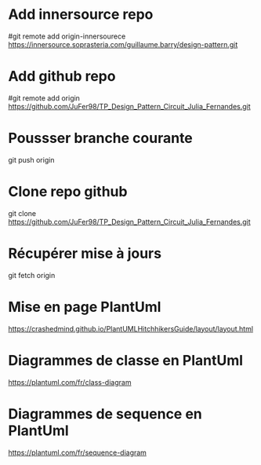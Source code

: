 # Add innersource repo
#git remote add origin-innersourece https://innersource.soprasteria.com/guillaume.barry/design-pattern.git

# Add github repo
#git remote add origin https://github.com/JuFer98/TP_Design_Pattern_Circuit_Julia_Fernandes.git

# Poussser branche courante
git push origin

# Clone repo github
git clone https://github.com/JuFer98/TP_Design_Pattern_Circuit_Julia_Fernandes.git

# Récupérer mise à jours
git fetch origin

# Mise en page PlantUml
https://crashedmind.github.io/PlantUMLHitchhikersGuide/layout/layout.html

# Diagrammes de classe en PlantUml
https://plantuml.com/fr/class-diagram

# Diagrammes de sequence en PlantUml
https://plantuml.com/fr/sequence-diagram
